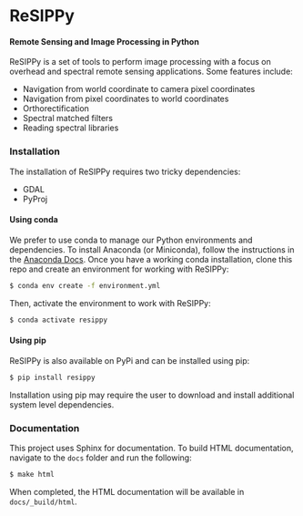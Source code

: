 # ReSIPPy

#### Remote Sensing and Image Processing in Python

ReSIPPy is a set of tools to perform image processing with a focus on overhead and spectral remote sensing applications.
Some features include:
- Navigation from world coordinate to camera pixel coordinates
- Navigation from pixel coordinates to world coordinates
- Orthorectification
- Spectral matched filters
- Reading spectral libraries

### Installation

The installation of ReSIPPy requires two tricky dependencies:
- GDAL
- PyProj

#### Using conda

We prefer to use conda to manage our Python environments and dependencies.
To install Anaconda (or Miniconda), follow the instructions in the [Anaconda Docs](https://docs.anaconda.com/anaconda/install/).
Once you have a working conda installation, clone this repo and create an environment for working with ReSIPPy:

```bash
$ conda env create -f environment.yml
```

Then, activate the environment to work with ReSIPPy:

```bash
$ conda activate resippy
```

#### Using pip

ReSIPPy is also available on PyPi and can be installed using pip:

```bash
$ pip install resippy
```

Installation using pip may require the user to download and install additional system level dependencies.

### Documentation

This project uses Sphinx for documentation.
To build HTML documentation, navigate to the `docs` folder and run the following:

```bash
$ make html
```

When completed, the HTML documentation will be available in `docs/_build/html`.
